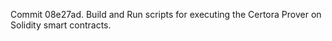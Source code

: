 Commit 08e27ad.                    Build and Run scripts for executing the Certora Prover on Solidity smart contracts.